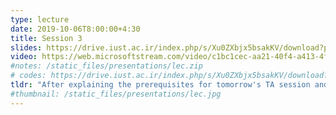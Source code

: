 ```yaml
---
type: lecture
date: 2019-10-06T8:00:00+4:30
title: Session 3
slides: https://drive.iust.ac.ir/index.php/s/Xu0ZXbjx5bsakKV/download?path=%2FSlides&files=S3.pdf
video: https://web.microsoftstream.com/video/c1bc1cec-aa21-40f4-a413-4f0289398bef
#notes: /static_files/presentations/lec.zip
# codes: https://drive.iust.ac.ir/index.php/s/Xu0ZXbjx5bsakKV/download?path=%2FCode&files=S3.zip
tldr: "After explaining the prerequisites for tomorrow's TA session and Wednesday's lab, we explained: vscode, autocomplete, syntax errors, print, input, variables, import and ploting math functions."
#thumbnail: /static_files/presentations/lec.jpg
---
```

